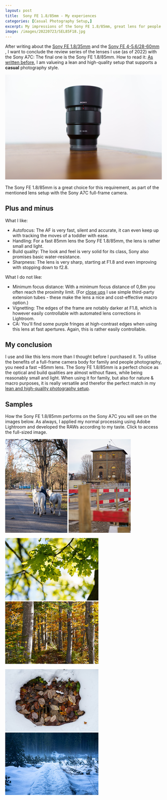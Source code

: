 ```yaml
---
layout: post
title:  Sony FE 1.8/85mm - My experiences
categories: [Casual Photography Setup,]
excerpt: My impressions of the Sony FE 1.8/85mm, great lens for people and nature including macro
image: /images/20220723/SEL85F18.jpg
---
```


After writing about the [Sony FE 1.8/35mm](../sony_sel35f18f_review) and the [Sony FE 4-5.6/28-60mm ](../sony_sel2860_review), I want to conclude the review series of the lenses I use (as of 2022) with the Sony A7C: The final one is the Sony FE 1.8/85mm.
How to read it: [As written before](../leanest_highest_quality_casual_photography_setup/), I am valueing a lean and high-quality setup that supports a __casual__ photography style. 

![The Sony FE 1.8/85mm](../images/20220723/sony_SEL85F18.jpg)

The Sony FE 1.8/85mm is a great choice for this requirement, as part of the mentioned lens setup with the Sony A7C full-frame camera.

## Plus and minus

What I like:
- Autofocus: The AF is very fast, silent and accurate, it can even keep up with tracking the moves of a toddler with ease.
- Handling: For a fast 85mm lens the Sony FE 1.8/85mm, the lens is rather small and light.
- Build quality: The look and feel is very solid for its class, Sony also promises basic water-resistance.
- Sharpness: The lens is very sharp, starting at F1.8 and even improving with stopping down to f2.8. 

What I do not like:
- Minimum focus distance: With a minimum focus distance of 0,8m you often reach the proximity limit. (For [close ups](../spring_blossoms/) I use simple third-party extension tubes - these make the lens a nice and cost-effective macro option.)
- Vignetting: The edges of the frame are notably darker at F1.8, which is however easily controllable with automated lens corrections in Lightroom.
- CA: You'll find some  purple fringes at high-contrast edges when using this lens at fast apertures. Again, this is rather easily controllable.

## My conclusion

I use and like this lens more than I thought before I purchased it.
To utilise the benefits of a full-frame camera body for family and people photography, you need a fast ~85mm lens. The Sony FE 1.8/85mm is a perfect choice as the optical and build qualities are almost without flaws, while being reasonably small and light.
When using it for family, but also for nature & macro purposes, it is really versatile and therefor the perfect match in my [lean and high-quality photography setup](../leanest_highest_quality_casual_photography_setup/).

## Samples

How the Sony FE 1.8/85mm performs on the Sony A7C you will see on the images below. As always, I applied my normal processing using Adobe Lightroom and developed the RAWs according to my taste.
Click to access the full-sized image.


[![SEL85F18](../images/20220723/SEL85F18_thumb-1.jpg)](https://raw.githubusercontent.com/jakobhuerner/jakobhuerner.github.io/master/images/20220723/SEL85F18-1.jpg) [![SEL85F18](../images/20220723/SEL85F18_thumb-3.jpg)](https://raw.githubusercontent.com/jakobhuerner/jakobhuerner.github.io/master/images/20220723/SEL85F18-3.jpg)


[![SEL85F18](../images/20220723/SEL85F18_thumb-5.jpg)](https://raw.githubusercontent.com/jakobhuerner/jakobhuerner.github.io/master/images/20220723/SEL85F18-5.jpg) [![SEL85F18](../images/20220723/SEL85F18_thumb-7.jpg)](https://raw.githubusercontent.com/jakobhuerner/jakobhuerner.github.io/master/images/20220723/SEL85F18-7.jpg)


[![SEL85F18](../images/20220723/SEL85F18_thumb-8.jpg)](https://raw.githubusercontent.com/jakobhuerner/jakobhuerner.github.io/master/images/20220723/SEL85F18-8.jpg) [![SEL85F18](../images/20220723/SEL85F18_thumb-9.jpg)](https://raw.githubusercontent.com/jakobhuerner/jakobhuerner.github.io/master/images/20220723/SEL85F18-9.jpg)